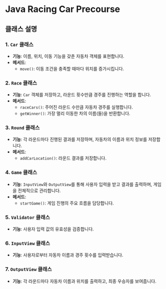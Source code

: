 # Java Racing Car Precourse


## 클래스 설명

### 1. `Car` 클래스
- **기능**: 이름, 위치, 이동 기능을 갖춘 자동차 객체를 표현합니다.
- **메서드**:
    - `move()`: 이동 조건을 충족할 때마다 위치를 증가시킵니다.

### 2. `Race` 클래스
- **기능**: `Car` 객체를 저장하고, 라운드 횟수만큼 경주를 진행하는 역할을 합니다.
- **메서드**:
    - `raceCars()`: 주어진 라운드 수만큼 자동차 경주를 실행합니다.
    - `getWinner()`: 가장 멀리 이동한 차의 이름(들)을 반환합니다.

### 3. `Round` 클래스
- **기능**: 각 라운드마다 진행된 결과를 저장하며, 자동차의 이름과 위치 정보를 저장합니다.
- **메서드**:
    - `addCarLocation()`: 라운드 결과를 저장합니다.

### 4. `Game` 클래스
- **기능**: `InputView`와 `OutputView`를 통해 사용자 입력을 받고 결과를 출력하며, 게임을 전체적으로 관리합니다.
- **메서드**:
    - `startGame()`: 게임 진행의 주요 흐름을 담당합니다.

### 5. `Validator` 클래스
- **기능**: 사용자 입력 값의 유효성을 검증합니다.

### 6. `InputView` 클래스
- **기능**: 사용자로부터 자동차 이름과 경주 횟수를 입력받습니다.

### 7. `OutputView` 클래스
- **기능**: 각 라운드마다 자동차 이름과 위치를 출력하고, 최종 우승자를 보여줍니다.

